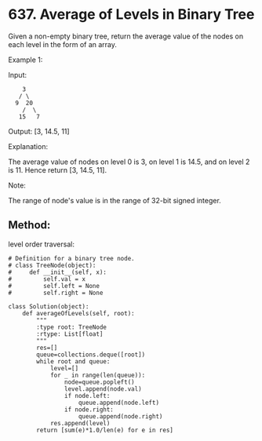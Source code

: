 # 637. Average of Levels in Binary Tree

Given a non-empty binary tree, return the average value of the nodes on each level in the form of an array.

Example 1:

Input:

        3
       / \
      9  20
        /  \
       15   7

Output: [3, 14.5, 11]

Explanation:

The average value of nodes on level 0 is 3,  on level 1 is 14.5, and on level 2 is 11. Hence return [3, 14.5, 11].

Note:

The range of node's value is in the range of 32-bit signed integer.

## Method:
level order traversal:

    # Definition for a binary tree node.
    # class TreeNode(object):
    #     def __init__(self, x):
    #         self.val = x
    #         self.left = None
    #         self.right = None
    
    class Solution(object):
        def averageOfLevels(self, root):
            """
            :type root: TreeNode
            :rtype: List[float]
            """
            res=[]
            queue=collections.deque([root])
            while root and queue:
                level=[]
                for _ in range(len(queue)):
                    node=queue.popleft()
                    level.append(node.val)
                    if node.left:
                        queue.append(node.left)
                    if node.right:
                        queue.append(node.right)
                res.append(level)
            return [sum(e)*1.0/len(e) for e in res]
            